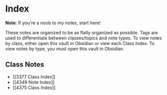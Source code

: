 # Index
**Note**: If you're a noob to my notes, start here!

These notes are organized to be as flatly organized as possible. Tags are used to differentiate between classes/topics and note types. To view notes by class, either open this vault in Obsidian or view each Class Index. To view notes by type, you must open this vault in Obsidian. 

## Class Notes
- [[3377 Class Index]]
- [[4349 Note Index]]
- [[4375 Class Index]]
